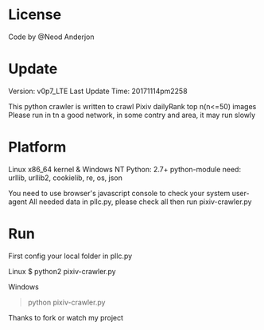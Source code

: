 License
======
Code by </MATRIX>@Neod Anderjon

Update
======
Version: v0p7_LTE
Last Update Time: 20171114pm2258

This python crawler is written to crawl Pixiv dailyRank top n(n<=50) images
Please run in tn a good network, in some contry and area, it may run slowly

Platform
======
Linux x86_64 kernel & Windows NT
Python: 2.7+
python-module need: urllib, urllib2, cookielib, re, os, json

You need to use browser's javascript console to check your system user-agent
All needed data in pllc.py, please check all then run pixiv-crawler.py

Run
======
First config your local folder in pllc.py

Linux
$ python2 pixiv-crawler.py

Windows
> python pixiv-crawler.py


Thanks to fork or watch my project

